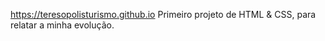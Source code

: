https://teresopolisturismo.github.io
Primeiro projeto de HTML &amp; CSS, para relatar a minha evolução.
